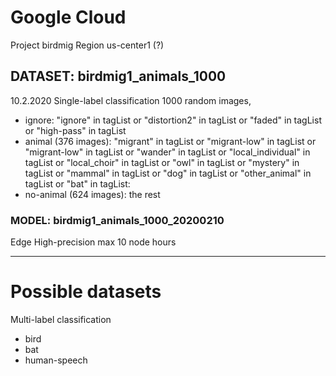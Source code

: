 
# Google Cloud

Project birdmig
Region us-center1 (?)

## DATASET: birdmig1_animals_1000

10.2.2020
Single-label classification
1000 random images, 
- ignore: "ignore" in tagList or "distortion2" in tagList or "faded" in tagList or "high-pass" in tagList
- animal (376 images): "migrant" in tagList or "migrant-low" in tagList or "migrant-low" in tagList or "wander" in tagList or "local_individual" in tagList or "local_choir" in tagList or "owl" in tagList or "mystery" in tagList or "mammal" in tagList or "dog" in tagList or "other_animal" in tagList or "bat" in tagList:
- no-animal (624 images): the rest

### MODEL: birdmig1_animals_1000_20200210

Edge
High-precision
max 10 node hours

----------------------

# Possible datasets

Multi-label classification
- bird
- bat
- human-speech

